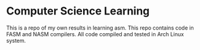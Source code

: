 # Computer Science Learning
This is a repo of my own results in learning asm. This repo contains code in FASM and NASM compilers. All code compiled and tested in Arch Linux system.
